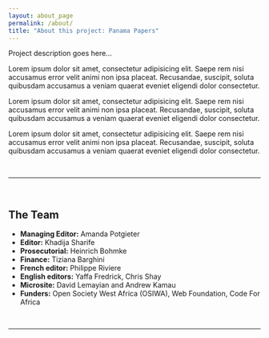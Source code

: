 ```yaml
---
layout: about_page
permalink: /about/
title: "About this project: Panama Papers"
---
```


Project description goes here...

Lorem ipsum dolor sit amet, consectetur adipisicing elit. Saepe rem nisi accusamus error velit animi non ipsa placeat. Recusandae, suscipit, soluta quibusdam accusamus a veniam quaerat eveniet eligendi dolor consectetur.


Lorem ipsum dolor sit amet, consectetur adipisicing elit. Saepe rem nisi accusamus error velit animi non ipsa placeat. Recusandae, suscipit, soluta quibusdam accusamus a veniam quaerat eveniet eligendi dolor consectetur.


Lorem ipsum dolor sit amet, consectetur adipisicing elit. Saepe rem nisi accusamus error velit animi non ipsa placeat. Recusandae, suscipit, soluta quibusdam accusamus a veniam quaerat eveniet eligendi dolor consectetur.


<br/>

*******

<br/>
      
<a name="team"></a>The Team
-------
- **Managing Editor:**  Amanda Potgieter
- **Editor:**  Khadija Sharife
- **Prosecutorial:**  Heinrich Bohmke
- **Finance:**  Tiziana Barghini
- **French editor:**  Philippe Riviere
- **English editors:**  Yaffa Fredrick, Chris Shay
- **Microsite:**  David Lemayian and Andrew Kamau
- **Funders:**  Open Society West Africa (OSIWA), Web Foundation, Code For Africa


<br/>

*******

<br/>
